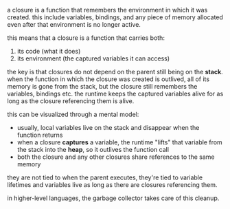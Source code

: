 a closure is a function that remembers the environment in which it was created.
this include variables, bindings, and any piece of memory allocated even after that environment is no longer active.

this means that a closure is a function that carries both:
1. its code (what it does)
2. its environment (the captured variables it can access)

the key is that closures do not depend on the parent still being on the **stack**. when the function in which the closure was created is outlived, all of its memory is gone from the stack, but the closure still remembers the variables, bindings etc.
the runtime keeps the captured variables alive for as long as the closure referencing them is alive.

this can be visualized through a mental model:
- usually, local variables live on the stack and disappear when the function returns
- when a closure **captures** a variable, the runtime "lifts" that variable from the stack into the **heap**, so it outlives the function call
- both the closure and any other closures share references to the same memory

they are not tied to when the parent executes, they're tied to variable lifetimes and variables live as long as there are closures referencing them.

in higher-level languages, the garbage collector takes care of this cleanup.

